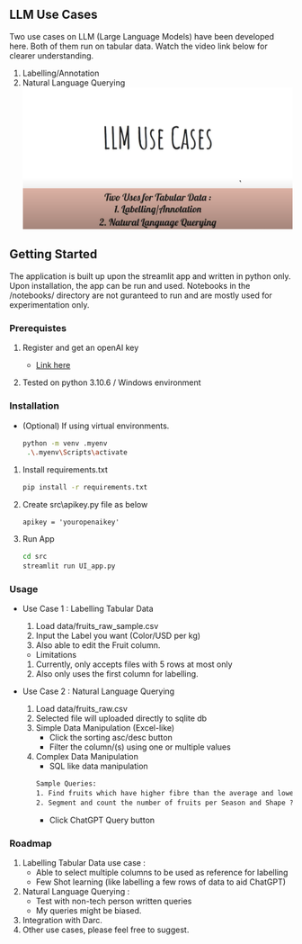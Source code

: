 ## LLM Use Cases

Two use cases on LLM (Large Language Models) have been developed here. Both of them run on tabular data. Watch the video link below for clearer understanding.
1. Labelling/Annotation
2. Natural Language Querying
[![Watch the video](img/video_ss.png)](https://drive.google.com/file/d/18ZLKLBb4sbx0ddhC43CZE8M6SoGsEuNA/view?usp=drive_link)

## Getting Started
The application is built up upon the streamlit app and written in python only. Upon installation, the app can be run and used. Notebooks in the /notebooks/ directory are not guranteed to run and are mostly used for experimentation only.

### Prerequistes
1. Register and get an openAI key
    * <a href="https://www.howtogeek.com/885918/how-to-get-an-openai-api-key/"> Link here</a>

2. Tested on python 3.10.6 / Windows environment

### Installation
* (Optional) If using virtual environments.
    ```sh
    python -m venv .myenv
     .\.myenv\Scripts\activate
    ```
1. Install requirements.txt
    ```sh
    pip install -r requirements.txt
    ```
2. Create src\apikey.py file as below
    ```
    apikey = 'youropenaikey'
    ```
3. Run App
    ```sh
    cd src
    streamlit run UI_app.py 
    ```
### Usage
- Use Case 1 : Labelling Tabular Data
     1. Load data/fruits_raw_sample.csv
     2. Input the Label you want (Color/USD per kg)
     3. Also able to edit the Fruit column.
     * Limitations
     1. Currently, only accepts files with 5 rows at most only
     2. Also only uses the first column for labelling.

- Use Case 2 : Natural Language Querying
    1. Load data/fruits_raw.csv
    2. Selected file will uploaded directly to sqlite db
    3. Simple Data Manipulation (Excel-like)
        * Click the sorting asc/desc button
        * Filter the column/(s) using one or multiple values
    4. Complex Data Manipulation
        * SQL like data manipulation
        ```txt
        Sample Queries: 
        1. Find fruits which have higher fibre than the average and lower sugar than the average ? Also display their fibre and sugar
        2. Segment and count the number of fruits per Season and Shape ?
        ```
        * Click ChatGPT Query button

### Roadmap
1. Labelling Tabular Data use case :
    * Able to select multiple columns to be used as reference for labelling
    * Few Shot learning (like labelling a few rows of data to aid ChatGPT)
2. Natural Language Querying :
    * Test with non-tech person written queries
    * My queries might be biased.
3. Integration with Darc.
3. Other use cases, please feel free to suggest.

     








